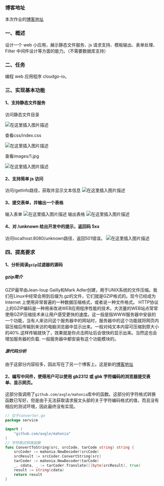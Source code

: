 ### 博客地址
本次作业的[博客地址](https://blog.csdn.net/think_A_lot/article/details/83992531)

### 一、概述
设计一个 web 小应用，展示静态文件服务、js 请求支持、模板输出、表单处理、Filter 中间件设计等方面的能力。（不需要数据库支持）

### 二、任务
编程 web 应用程序 cloudgo-io。

### 三、实现基本功能

#### 1、支持静态文件服务
访问静态文件目录

![在这里插入图片描述](https://img-blog.csdnimg.cn/20181112152229778.png?x-oss-process=image/watermark,type_ZmFuZ3poZW5naGVpdGk,shadow_10,text_aHR0cHM6Ly9ibG9nLmNzZG4ubmV0L3RoaW5rX0FfbG90,size_16,color_FFFFFF,t_70)

查看css/index.css

![在这里插入图片描述](https://img-blog.csdnimg.cn/20181112152451891.png?x-oss-process=image/watermark,type_ZmFuZ3poZW5naGVpdGk,shadow_10,text_aHR0cHM6Ly9ibG9nLmNzZG4ubmV0L3RoaW5rX0FfbG90,size_16,color_FFFFFF,t_70)

查看images/1.jpg

![在这里插入图片描述](https://img-blog.csdnimg.cn/20181112152612156.png?x-oss-process=image/watermark,type_ZmFuZ3poZW5naGVpdGk,shadow_10,text_aHR0cHM6Ly9ibG9nLmNzZG4ubmV0L3RoaW5rX0FfbG90,size_16,color_FFFFFF,t_70)
#### 2、支持简单 js 访问
访问/getInfo路径，获取并显示文本信息
![在这里插入图片描述](https://img-blog.csdnimg.cn/20181113141130321.png?x-oss-process=image/watermark,type_ZmFuZ3poZW5naGVpdGk,shadow_10,text_aHR0cHM6Ly9ibG9nLmNzZG4ubmV0L3RoaW5rX0FfbG90,size_16,color_FFFFFF,t_70)
#### 3、提交表单，并输出一个表格
输入表单
![在这里插入图片描述](https://img-blog.csdnimg.cn/20181112153413885.png?x-oss-process=image/watermark,type_ZmFuZ3poZW5naGVpdGk,shadow_10,text_aHR0cHM6Ly9ibG9nLmNzZG4ubmV0L3RoaW5rX0FfbG90,size_16,color_FFFFFF,t_70)
输出表格
![在这里插入图片描述](https://img-blog.csdnimg.cn/20181112153609574.png)
#### 4、对 /unknown 给出开发中的提示，返回码 5xx
访问localhost:8080/unknown路径，返回501错误。
![在这里插入图片描述](https://img-blog.csdnimg.cn/20181112153711386.png)
### 四、提高要求

#### 1、分析阅读`gzip`过滤器的源码
##### gzip简介
GZIP最早由Jean-loup Gailly和Mark Adler创建，用于UNⅨ系统的文件压缩。我们在Linux中经常会用到后缀为.gz的文件，它们就是GZIP格式的。现今已经成为Internet 上使用非常普遍的一种数据压缩格式，或者说一种文件格式。
HTTP协议上的GZIP编码是一种用来改进WEB应用程序性能的技术。大流量的WEB站点常常使用GZIP压缩技术来让用户感受更快的速度。这一般是指WWW服务器中安装的一个功能，当有人来访问这个服务器中的网站时，服务器中的这个功能就将网页内容压缩后传输到来访的电脑浏览器中显示出来。一般对纯文本内容可压缩到原大小的40%.这样传输就快了，效果就是你点击网址后会很快的显示出来。当然这也会增加服务器的负载. 一般服务器中都安装有这个功能模块的。
##### 源代码分析
由于这部分内容较多，因此写在了另一个博客上。这是新的[博客地址](https://blog.csdn.net/think_A_lot/article/details/83994987)
#### 2、编写中间件，使得用户可以使用 gb2312 或 gbk 字符编码的浏览器提交表单、显示网页。
这部分我调用了`github.com/axgle/mahonia`库中的函数。这部分的字符格式转换函数已写好，但是由于无法获取请求报文头部的关于字符编码格式的值，而且没有相应的测试环境，因此最终没有实现。
```go
// 位于converter.go
package service

import (
    "github.com/axgle/mahonia"
)
// 字符格式转换函数
func ConvertToString(src, srcCode, tarCode string) string {
    srcCoder := mahonia.NewDecoder(srcCode)
    srcResult := srcCoder.ConvertString(src)
    tarCoder := mahonia.NewDecoder(tarCode)
    _, cdata, _ := tarCoder.Translate([]byte(srcResult), true)
    result := string(cdata)
    return result
}
```
